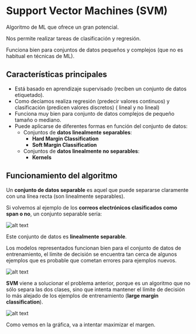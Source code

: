 # Support Vector Machines (SVM)

Algoritmo de ML que ofrece un gran potencial.

Nos permite realizar tareas de clasificación y regresión. 

Funciona bien para conjuntos de datos pequeños y complejos (que no es habitual en técnicas de ML).

## Características principales
- Está basado en aprendizaje supervisado (reciben un conjunto de datos etiquetado).
- Como decíamos realiza regresión (predecir valores continuos) y clasificación (predicen valores discretos) ( lineal y no lineal)
- Funciona muy bien para conjunto de datos complejos de pequeño tamaño o mediano.
- Puede aplicarse de diferentes formas en función del conjunto de datos:
  - Conjuntos de **datos linealmente separables**:
    - **Hard Margin Classification**
    - **Soft Margin Classification**
  - Conjuntos de **datos linealmente no separables**:
    - **Kernels**

## Funcionamiento del algoritmo

Un **conjunto de datos separable** es aquel que puede separarse claramente con una línea recta (son linealmente separables).

Si volvemos al ejemplo de los **correos electrónicos clasificados como span o no**, un conjunto separable sería:

![alt text](image.png)

Este conjunto de datos es **linealmente separable**.

Los modelos representados funcionan bien para el conjunto de datos de entrenamiento, el límite de decisión se encuentra tan cerca de algunos ejemplos que es probable que cometan errores para ejemplos nuevos.

![alt text](image-1.png)

**SVM** viene a solucionar el problema anterior, porque es un algoritmo que no sólo separa las dos clases, sino que intenta mantener el límite de decisión lo más alejado de los ejemplos de entrenamiento (**large margin classification**).

![alt text](image-2.png)

Como vemos en la gráfica, va a intentar maximizar el margen.

